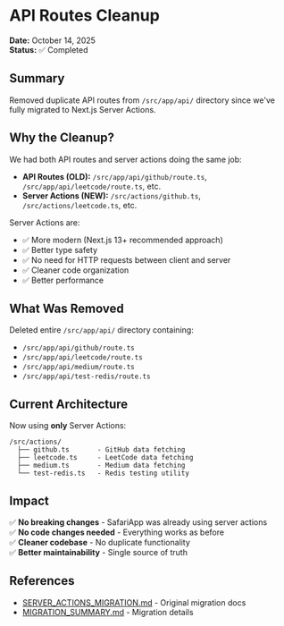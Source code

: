 # API Routes Cleanup

**Date:** October 14, 2025  
**Status:** ✅ Completed

## Summary

Removed duplicate API routes from `/src/app/api/` directory since we've fully migrated to Next.js Server Actions.

## Why the Cleanup?

We had both API routes and server actions doing the same job:
- **API Routes (OLD):** `/src/app/api/github/route.ts`, `/src/app/api/leetcode/route.ts`, etc.
- **Server Actions (NEW):** `/src/actions/github.ts`, `/src/actions/leetcode.ts`, etc.

Server Actions are:
- ✅ More modern (Next.js 13+ recommended approach)
- ✅ Better type safety
- ✅ No need for HTTP requests between client and server
- ✅ Cleaner code organization
- ✅ Better performance

## What Was Removed

Deleted entire `/src/app/api/` directory containing:
- `/src/app/api/github/route.ts`
- `/src/app/api/leetcode/route.ts`
- `/src/app/api/medium/route.ts`
- `/src/app/api/test-redis/route.ts`

## Current Architecture

Now using **only** Server Actions:
```
/src/actions/
  ├── github.ts       - GitHub data fetching
  ├── leetcode.ts     - LeetCode data fetching
  ├── medium.ts       - Medium data fetching
  └── test-redis.ts   - Redis testing utility
```

## Impact

✅ **No breaking changes** - SafariApp was already using server actions  
✅ **No code changes needed** - Everything works as before  
✅ **Cleaner codebase** - No duplicate functionality  
✅ **Better maintainability** - Single source of truth  

## References

- [SERVER_ACTIONS_MIGRATION.md](./SERVER_ACTIONS_MIGRATION.md) - Original migration docs
- [MIGRATION_SUMMARY.md](./MIGRATION_SUMMARY.md) - Migration details
